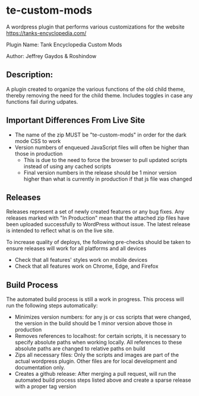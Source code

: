 # te-custom-mods

A wordpress plugin that performs various customizations for the website https://tanks-encyclopedia.com/

Plugin Name: Tank Encyclopedia Custom Mods

Author: Jeffrey Gaydos & Roshindow

## Description:
A plugin created to organize the various functions of the old child theme, thereby removing the need for the child theme. Includes toggles in case any functions fail during udpates.

## Important Differences From Live Site
- The name of the zip MUST be "te-custom-mods" in order for the dark mode CSS to work
- Version numbers of enqueued JavaScript files will often be higher than those in production
  - This is due to the need to force the browser to pull updated scripts instead of using any cached scripts
  - Final version numbers in the release should be 1 minor version higher than what is currently in production if that js file was changed

## Releases
Releases represent a set of newly created features or any bug fixes. Any releases marked with "In Production" mean that the attached zip files have been uploaded successfully to WordPress without issue. The latest release is intended to reflect what is on the live site.

To increase quality of deploys, the following pre-checks should be taken to ensure releases will work for all platforms and all devices
- Check that all features' styles work on mobile devices
- Check that all features work on Chrome, Edge, and Firefox

## Build Process
The automated build process is still a work in progress. This process will run the following steps automatically:
- Minimizes version numbers: for any js or css scripts that were changed, the version in the build should be 1 minor version above those in production
- Removes references to localhost: for certain scripts, it is necessary to specify absolute paths when working locally. All references to these absolute paths are changed to relative paths on build
- Zips all necessary files: Only the scripts and images are part of the actual wordpress plugin. Other files are for local development and documentation only.
- Creates a github release: After merging a pull request, will run the automated build process steps listed above and create a sparse release with a proper tag version